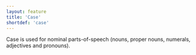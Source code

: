 ```yaml
---
layout: feature
title: 'Case'
shortdef: 'case'
---
```


Case is used for nominal parts-of-speech (nouns, proper nouns, numerals, adjectives and pronouns).
<!-- Interlanguage links updated Út zář 29 18:40:51 CEST 2020 -->
